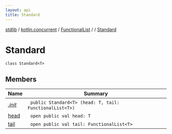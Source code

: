 ```yaml
---
layout: api
title: Standard
---
```

[stdlib](../../../../index.html) / [kotlin.concurrent](../../../index.html) / [FunctionalList](../../index.html) / [<class-object-for-FunctionalList>](../index.html) / [Standard](index.html)

# Standard

```
class Standard<T> 
```
## Members
| Name | Summary |
|------|---------|
|[*.init*](_init_.html)|&nbsp;&nbsp;`public Standard<T> (head: T, tail: FunctionalList<T>)`<br>|
|[head](head.html)|&nbsp;&nbsp;`open public val head: T`<br>|
|[tail](tail.html)|&nbsp;&nbsp;`open public val tail: FunctionalList<T>`<br>|
